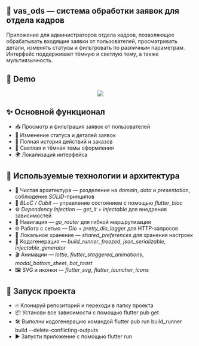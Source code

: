 ## 📄 vas_ods — система обработки заявок для отдела кадров

Приложение для администраторов отдела кадров, позволяющее обрабатывать входящие заявки от пользователей, просматривать детали, изменять статусы и   фильтровать по различным параметрам. Интерфейс поддерживает тёмную и светлую тему, а также мультиязычность.

## 📱 Demo

<p align="center"> <img src="assets/demo/demo.gif" heigh="450" /> </p>

## ✨ Основной функционал

- 📥 Просмотр и фильтрация заявок от пользователей  
- 🔄 Изменение статуса и деталей заявок  
- 🧾 Полная история действий и заказов  
- 🎨 Светлая и тёмная темы оформления  
- 🌍 Локализация интерфейса  

## 🧠 Используемые технологии и архитектура

- 🧩 Чистая архитектура — разделение на *domain*, *data* и *presentation*, соблюдение *SOLID*-принципов  
- 🧠 *BLoC* / *Cubit* — управление состоянием с помощью *flutter_bloc*  
- ⚙️ *Dependency Injection* — *get_it* + *injectable* для внедрения зависимостей  
- 🔁 Навигация — *go_router* для гибкой маршрутизации  
- 🌐 Работа с сетью — *Dio* + *pretty_dio_logger* для HTTP-запросов  
- 💾 Локальное хранение — *shared_preferences* для хранения настроек  
- 🧙 Кодогенерация — *build_runner*, *freezed*, *json_serializable*, *injectable_generator*  
- 🎬 Анимации — *lottie*, *flutter_staggered_animations*, *modal_bottom_sheet*, *bot_toast*  
- 🖼 SVG и иконки — *flutter_svg*, *flutter_launcher_icons*

## 🚀 Запуск проекта

- 🔥 Клонируй репозиторий и переходи в папку проекта
- 📦 Установи все зависимости с помощью flutter pub get
- 🛠 Выполни кодогенерацию командой flutter pub run build_runner build --delete-conflicting-outputs
- ▶️ Запусти приложение с помощью flutter run

